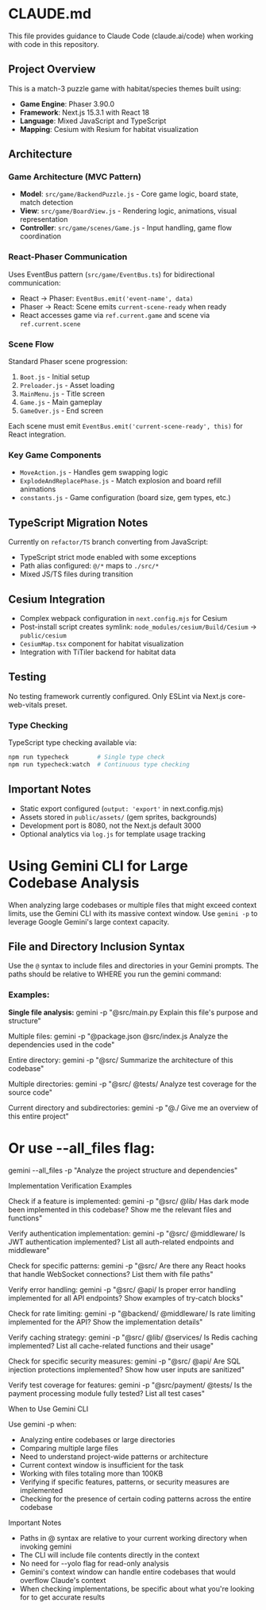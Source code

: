 # CLAUDE.md

This file provides guidance to Claude Code (claude.ai/code) when working with code in this repository.

## Project Overview

This is a match-3 puzzle game with habitat/species themes built using:
- **Game Engine**: Phaser 3.90.0 
- **Framework**: Next.js 15.3.1 with React 18
- **Language**: Mixed JavaScript and TypeScript 
- **Mapping**: Cesium with Resium for habitat visualization

## Architecture

### Game Architecture (MVC Pattern)

- **Model**: `src/game/BackendPuzzle.js` - Core game logic, board state, match detection
- **View**: `src/game/BoardView.js` - Rendering logic, animations, visual representation
- **Controller**: `src/game/scenes/Game.js` - Input handling, game flow coordination

### React-Phaser Communication

Uses EventBus pattern (`src/game/EventBus.ts`) for bidirectional communication:
- React → Phaser: `EventBus.emit('event-name', data)`
- Phaser → React: Scene emits `current-scene-ready` when ready
- React accesses game via `ref.current.game` and scene via `ref.current.scene`

### Scene Flow

Standard Phaser scene progression:
1. `Boot.js` - Initial setup
2. `Preloader.js` - Asset loading
3. `MainMenu.js` - Title screen
4. `Game.js` - Main gameplay
5. `GameOver.js` - End screen

Each scene must emit `EventBus.emit('current-scene-ready', this)` for React integration.

### Key Game Components

- `MoveAction.js` - Handles gem swapping logic
- `ExplodeAndReplacePhase.js` - Match explosion and board refill animations
- `constants.js` - Game configuration (board size, gem types, etc.)

## TypeScript Migration Notes

Currently on `refactor/TS` branch converting from JavaScript:
- TypeScript strict mode enabled with some exceptions
- Path alias configured: `@/*` maps to `./src/*`
- Mixed JS/TS files during transition

## Cesium Integration

- Complex webpack configuration in `next.config.mjs` for Cesium
- Post-install script creates symlink: `node_modules/cesium/Build/Cesium` → `public/cesium`
- `CesiumMap.tsx` component for habitat visualization
- Integration with TiTiler backend for habitat data

## Testing

No testing framework currently configured. Only ESLint via Next.js core-web-vitals preset.

### Type Checking

TypeScript type checking available via:
```bash
npm run typecheck        # Single type check
npm run typecheck:watch  # Continuous type checking
```

## Important Notes

- Static export configured (`output: 'export'` in next.config.mjs)
- Assets stored in `public/assets/` (gem sprites, backgrounds)
- Development port is 8080, not the Next.js default 3000
- Optional analytics via `log.js` for template usage tracking

# Using Gemini CLI for Large Codebase Analysis

When analyzing large codebases or multiple files that might exceed context limits, use the Gemini CLI with its massive
context window. Use `gemini -p` to leverage Google Gemini's large context capacity.

## File and Directory Inclusion Syntax

Use the `@` syntax to include files and directories in your Gemini prompts. The paths should be relative to WHERE you run the
  gemini command:

### Examples:

**Single file analysis:**
gemini -p "@src/main.py Explain this file's purpose and structure"

Multiple files:
gemini -p "@package.json @src/index.js Analyze the dependencies used in the code"

Entire directory:
gemini -p "@src/ Summarize the architecture of this codebase"

Multiple directories:
gemini -p "@src/ @tests/ Analyze test coverage for the source code"

Current directory and subdirectories:
gemini -p "@./ Give me an overview of this entire project"

# Or use --all_files flag:
gemini --all_files -p "Analyze the project structure and dependencies"

Implementation Verification Examples

Check if a feature is implemented:
gemini -p "@src/ @lib/ Has dark mode been implemented in this codebase? Show me the relevant files and functions"

Verify authentication implementation:
gemini -p "@src/ @middleware/ Is JWT authentication implemented? List all auth-related endpoints and middleware"

Check for specific patterns:
gemini -p "@src/ Are there any React hooks that handle WebSocket connections? List them with file paths"

Verify error handling:
gemini -p "@src/ @api/ Is proper error handling implemented for all API endpoints? Show examples of try-catch blocks"

Check for rate limiting:
gemini -p "@backend/ @middleware/ Is rate limiting implemented for the API? Show the implementation details"

Verify caching strategy:
gemini -p "@src/ @lib/ @services/ Is Redis caching implemented? List all cache-related functions and their usage"

Check for specific security measures:
gemini -p "@src/ @api/ Are SQL injection protections implemented? Show how user inputs are sanitized"

Verify test coverage for features:
gemini -p "@src/payment/ @tests/ Is the payment processing module fully tested? List all test cases"

When to Use Gemini CLI

Use gemini -p when:
- Analyzing entire codebases or large directories
- Comparing multiple large files
- Need to understand project-wide patterns or architecture
- Current context window is insufficient for the task
- Working with files totaling more than 100KB
- Verifying if specific features, patterns, or security measures are implemented
- Checking for the presence of certain coding patterns across the entire codebase

Important Notes

- Paths in @ syntax are relative to your current working directory when invoking gemini
- The CLI will include file contents directly in the context
- No need for --yolo flag for read-only analysis
- Gemini's context window can handle entire codebases that would overflow Claude's context
- When checking implementations, be specific about what you're looking for to get accurate results

